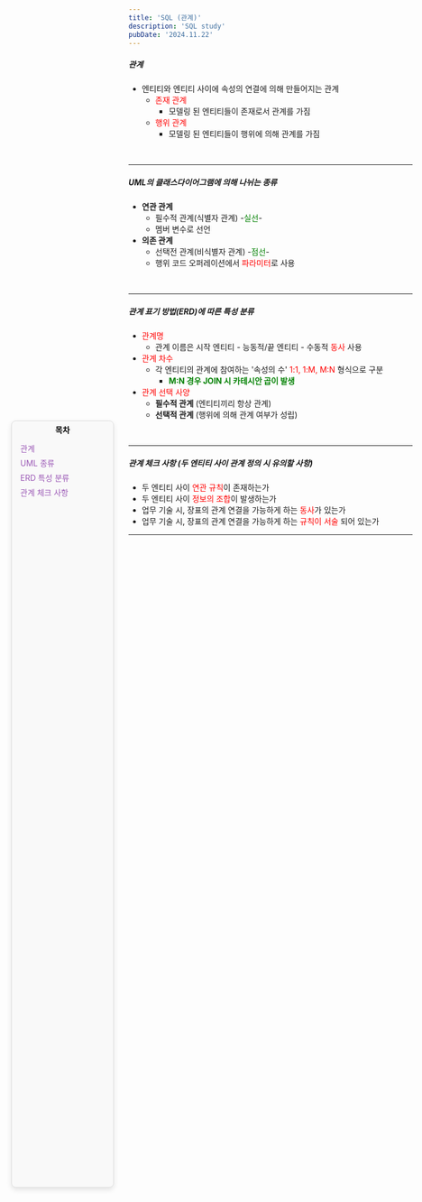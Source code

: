 ```yaml
---
title: 'SQL (관계)'
description: 'SQL study'
pubDate: '2024.11.22'
---
```


<div id="sidebar">
    <strong class="sidebar-title" style="color:black">목차</strong>
    <ul class="sidebar-list">
        <li><a href="#관계" class="sidebar-link" onclick="scrollToSection(event, '관계')">관계</a></li>
        <li><a href="#UML-종류" class="sidebar-link" onclick="scrollToSection(event, 'UML의-클래스다이어그램에-의해-나뉘는-종류')">UML 종류</a></li>
        <li><a href="#ERD-특성-분류" class="sidebar-link" onclick="scrollToSection(event, '관계-표기-방법(ERD)에-따른-특성-분류')">ERD 특성 분류</a></li>
        <li><a href="관계-체크-사항" class="sidebar-link" onclick="scrollToSection(event, '관계-체크-사항-두-엔티티-사이-관계-정의-시-유의할-사항')">관계 체크 사항</a></li>
    </ul>
</div>

##### 관계

- 엔티티와 엔티티 사이에 속성의 연결에 의해 만들어지는 관계
  - <span style="color:red;">존재 관계</span>
    - 모델링 된 엔티티들이 존재로서 관계를 가짐
  - <span style="color:red;">행위 관계</span>
    - 모델링 된 엔티티들이 행위에 의해 관계를 가짐

<br>

---

##### UML의 클래스다이어그램에 의해 나뉘는 종류

- **연관 관계**
  - 필수적 관계(식별자 관계) -<span style="color:green;">실선</span>-
  - 멤버 변수로 선언
- **의존 관계**
  - 선택전 관계(비식별자 관계) -<span style="color:green;">점선</span>-
  - 행위 코드 오퍼레이션에서 <span style="color:red;">파라미터</span>로 사용

<br>

---

##### 관계 표기 방법(ERD)에 따른 특성 분류

- <span style="color:red;">관계명</span>
  - 관계 이름은 시작 엔티티 - 능동적/끝 엔티티 - 수동적 <span style="color:red;">동사</span> 사용
- <span style="color:red;">관계 차수</span>
  - 각 엔티티의 관계에 참여하는 '속성의 수' <span style="color:red;">1:1, 1:M, M:N</span> 형식으로 구분
    - <span style="color:green; font-weight:bold;">M:N 경우 JOIN 시 카테시안 곱이 발생</span>
- <span style="color:red;">관계 선택 사양</span>
  - **필수적 관계** (엔티티끼리 항상 관계)
  - **선택적 관계** (행위에 의해 관계 여부가 성립)

<br>

---

##### 관계 체크 사항 (두 엔티티 사이 관계 정의 시 유의할 사항)

- 두 엔티티 사이 <span style="color:red;">연관 규칙</span>이 존재하는가
- 두 엔티티 사이 <span style="color:red;">정보의 조합</span>이 발생하는가
- 업무 기술 시, 장표의 관계 연결을 가능하게 하는 <span style="color:red;">동사</span>가 있는가
- 업무 기술 시, 장표의 관계 연결을 가능하게 하는 <span style="color:red;">규칙이 서술</span> 되어 있는가

---

<style>
  h1 {
      font-size: 1.8em;
      margin-bottom: 20px;
      color: #34495E;

      }
</style>

<style>
    #sidebar {
        position: fixed;
        top: 20%;
        left: 20px;
        width: 170px;
        background: #f9f9f9;
        padding: 5px 5px;
        border: 1px solid #ddd;
        border-radius: 8px;
        box-shadow: 0 4px 10px rgba(0, 0, 0, 0.1); 
        text-align: center;
        bottom: 46%;
    }

.sidebar-title {
    text-align: center;
    display: block;
    color: #9b59b6;
}

.sidebar-list {
    list-style: none;
    padding: 10px;
    text-align: left;
    margin-top: 0px;
}

.sidebar-link {
    text-decoration: none;
    color: #9b59b6;
    display: block;
    padding: 3px 0;
}

#sidebar:hover {
    box-shadow: 0 8px 20px rgba(0, 0, 0, 0.2);
}

html {
        scroll-behavior: smooth;
    }

#관계, #UML의-클래스다이어그램에-의해-나뉘는-종류, #관게-표기-방법ERD에-따른-특성-분류, #관계-체크-사항-두-엔티티-사이-관계-정의-시-유의할-사항 {
    scroll-margin-top: 29px;
}

</style>

<script>
function scrollToSection(event, id) {
    event.preventDefault();
    const targetElement = document.getElementById(id);
    if (targetElement) {
        targetElement.scrollIntoView({
            behavior: 'smooth', 
            block: 'start' 
        });
    }
}
</script>

<script src="https://utteranc.es/client.js"
        repo="tjsgh1217/tjsgh1217.github.io"
        issue-term="pathname"
        theme="github-light"
        crossorigin="anonymous"
        async>
</script>
